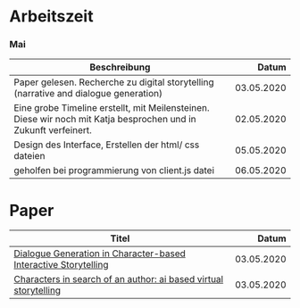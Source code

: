 # Arbeitszeit

### Mai

| Beschreibung                                                                                                                                                    |      Datum |
| --------------------------------------------------------------------------------------------------------------------------------------------------------------- | ---------: |
| Paper gelesen. Recherche zu digital storytelling (narrative and dialogue generation)                                                                            | 03.05.2020 |
| Eine grobe Timeline erstellt, mit Meilensteinen. Diese wir noch mit Katja besprochen und in Zukunft verfeinert.                                                 | 02.05.2020 |
| Design des Interface, Erstellen der html/ css dateien                                                                                                           | 05.05.2020 |
| geholfen bei programmierung von client.js datei                                                                                                                 | 06.05.2020 |



# Paper

| Titel                                                                                                                                                           |      Datum |
| --------------------------------------------------------------------------------------------------------------------------------------------------------------- | ---------: |
| [Dialogue Generation in Character-based Interactive Storytelling](https://www.aaai.org/Papers/AIIDE/2005/AIIDE05-004.pdf)                                       | 03.05.2020 |
| [Characters in search of an author: ai based virtual storytelling](https://link.springer.com/chapter/10.1007/3-540-45420-9_16)                                  | 03.05.2020 |